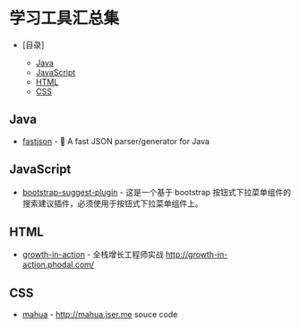 # 学习工具汇总集

- [目录]

    - [Java](#java)
    - [JavaScript](#javascript)
    - [HTML](#html)
    - [CSS](#css)

## Java

* [fastjson](https://github.com/alibaba/fastjson) - :bullettrain_side: A fast JSON parser/generator for Java

## JavaScript

* [bootstrap-suggest-plugin](https://github.com/lzwme/bootstrap-suggest-plugin) - 这是一个基于 bootstrap 按钮式下拉菜单组件的搜索建议插件，必须使用于按钮式下拉菜单组件上。

## HTML

* [growth-in-action](https://github.com/phodal/growth-in-action) - 全栈增长工程师实战 http://growth-in-action.phodal.com/

## CSS

* [mahua](https://github.com/jserme/mahua) - http://mahua.jser.me souce code

